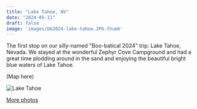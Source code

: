 ```yaml
---
title: "Lake Tahoe, NV"
date: "2024-05-11"
draft: false
image: 'images/bb2024-lake-tahoe.JPG.thumb'
---
```


The first stop on our silly-named "Boo-batical 2024" trip:  Lake Tahoe, Nevada. We stayed at the wonderful Zephyr Cove Campground and had a great time plodding around in the sand and enjoying the beautiful bright blue waters of Lake Tahoe.

(Map here)

![Lake Tahoe](/images/bb2024-lake-tahoe.JPG)

[More photos](https://photos.app.goo.gl/bpmH1qCJysec1sV17)
